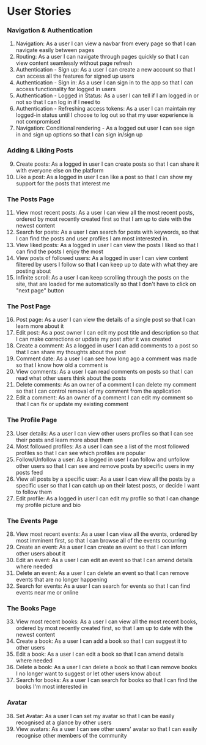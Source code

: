 # User Stories

### Navigation & Authentication

1. Navigation: As a user I can view a navbar from every page so that I can navigate easily between pages
2. Routing: As a user I can navigate through pages quickly so that I can view content seamlessly without page refresh
3. Authentication - Sign up: As a user I can create a new account so that I can access all the features for signed up users
4. Authentication - Sign in: As a user I can sign in to the app so that I can access functionality for logged in users
5. Authentication - Logged in Status: As a user I can tell if I am logged in or not so that I can log in if I need to
6. Authentication - Refreshing access tokens: As a user I can maintain my logged-in status until I choose to log out so that my user experience is not compromised
7. Navigation: Conditional rendering - As a logged out user I can see sign in and sign up options so that I can sign in/sign up

### Adding & Liking Posts

9. Create posts: As a logged in user I can create posts so that I can share it with everyone else on the platform
10. Like a post: As a logged in user I can like a post so that I can show my support for the posts that interest me

### The Posts Page

11. View most recent posts: As a user I can view all the most recent posts, ordered by most recently created first so that I am up to date with the newest content
12. Search for posts: As a user I can search for posts with keywords, so that I can find the posts and user profiles I am most interested in.
13. View liked posts: As a logged in user I can view the posts I liked so that I can find the posts I enjoy the most
14. View posts of followed users: As a logged in user I can view content filtered by users I follow so that I can keep up to date with what they are posting about
15. Infinite scroll: As a user I can keep scrolling through the posts on the site, that are loaded for me automatically so that I don't have to click on "next page" button

### The Post Page

16. Post page: As a user I can view the details of a single post so that I can learn more about it
17. Edit post: As a post owner I can edit my post title and description so that I can make corrections or update my post after it was created
18. Create a comment: As a logged in user I can add comments to a post so that I can share my thoughts about the post
29. Comment date: As a user I can see how long ago a comment was made so that I know how old a comment is
20. View comments: As a user I can read comments on posts so that I can read what other users think about the posts
21. Delete comments: As an owner of a comment I can delete my comment so that I can control removal of my comment from the application
22. Edit a comment: As an owner of a comment I can edit my comment so that I can fix or update my existing comment

### The Profile Page

23. User details: As a user I can view other users profiles so that I can see their posts and learn more about them
24. Most followed profiles: As a user I can see a list of the most followed profiles so that I can see which profiles are popular
25. Follow/Unfollow a user: As a logged in user I can follow and unfollow other users so that I can see and remove posts by specific users in my posts feed
26. View all posts by a specific user: As a user I can view all the posts by a specific user so that I can catch up on their latest posts, or decide I want to follow them
27. Edit profile: As a logged in user I can edit my profile so that I can change my profile picture and bio

### The Events Page

28. View most recent events: As a user I can view all the events, ordered by most imminent first, so that I can browse all of the events occurring
29. Create an event: As a user I can create an event so that I can inform other users about it
30. Edit an event: As a user I can edit an event so that I can amend details where needed
31. Delete an event: As a user I can delete an event so that I can remove events that are no longer happening
32. Search for events: As a user I can search for events so that I can find events near me or online

### The Books Page

33. View most recent books: As a user I can view all the most recent books, ordered by most recently created first, so that I am up to date with the newest content
34. Create a book: As a user I can add a book so that I can suggest it to other users
35. Edit a book: As a user I can edit a book so that I can amend details where needed
36. Delete a book: As a user I can delete a book so that I can remove books I no longer want to suggest or let other users know about
37. Search for books: As a user I can search for books so that I can find the books I'm most interested in

### Avatar

38. Set Avatar: As a user I can set my avatar so that I can be easily recognised at a glance by other users
39. View avatars: As a user I can see other users' avatar so that I can easily recognise other members of the community